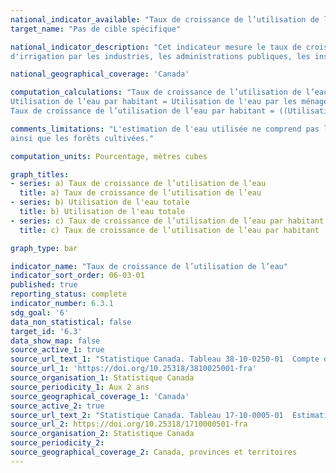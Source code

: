 ```yaml
---
national_indicator_available: "Taux de croissance de l’utilisation de l’eau"
target_name: "Pas de cible spécifique"

national_indicator_description: "Cet indicateur mesure le taux de croissance de l’utilisation de l’eau pour les ménages et pour plusieurs secteurs de l'économie. L'utilisation de l'eau comprend la consommation d'eau sous forme d'intrants naturels et d'eau fournie par les systèmes municipaux de distribution d'eau ou les systèmes 
d'irrigation par les industries, les administrations publiques, les institutions et les ménages."

national_geographical_coverage: 'Canada'

computation_calculations: "Taux de croissance de l’utilisation de l’eau = ((Utilisation de l’eau au cours d’une année donnée - Utilisation de l’eau au cours de l’année précédente) / Utilisation de l’eau au cours de l’année précédente) x 100 <br><br>
Utilisation de l’eau par habitant = Utilisation de l'eau par les ménages / Population <br><br>
Taux de croissance de l’utilisation de l’eau par habitant = ((Utilisation de l’eau par habitant au cours d’une année donnée - Utilisation de l’eau par habitant au cours de l’année précédente) / Utilisation de l’eau par habitant au cours de l’année précédente) x 100"

comments_limitations: "L'estimation de l'eau utilisée ne comprend pas l'eau utilisée pour la production d'hydroélectricité, l'eau pour les cultures agricoles
ainsi que les forêts cultivées."

computation_units: Pourcentage, mètres cubes

graph_titles:
- series: a) Taux de croissance de l’utilisation de l’eau
  title: a) Taux de croissance de l’utilisation de l’eau
- series: b) Utilisation de l'eau totale
  title: b) Utilisation de l'eau totale
- series: c) Taux de croissance de l’utilisation de l’eau par habitant
  title: c) Taux de croissance de l’utilisation de l’eau par habitant

graph_type: bar

indicator_name: "Taux de croissance de l’utilisation de l’eau"
indicator_sort_order: 06-03-01
published: true
reporting_status: complete
indicator_number: 6.3.1
sdg_goal: '6'
data_non_statistical: false
target_id: '6.3'
data_show_map: false
source_active_1: true
source_url_text_1: "Statistique Canada. Tableau 38-10-0250-01  Compte de flux physique d'utilisation de l'eau (x 1 000)"
source_url_1: 'https://doi.org/10.25318/3810025001-fra'
source_organisation_1: Statistique Canada
source_periodicity_1: Aux 2 ans
source_geographical_coverage_1: 'Canada'
source_active_2: true
source_url_text_2: "Statistique Canada. Tableau 17-10-0005-01  Estimations de la population au 1er juillet, par âge et genre"
source_url_2: https://doi.org/10.25318/1710000501-fra
source_organisation_2: Statistique Canada
source_periodicity_2:
source_geographical_coverage_2: Canada, provinces et territoires
---
```

